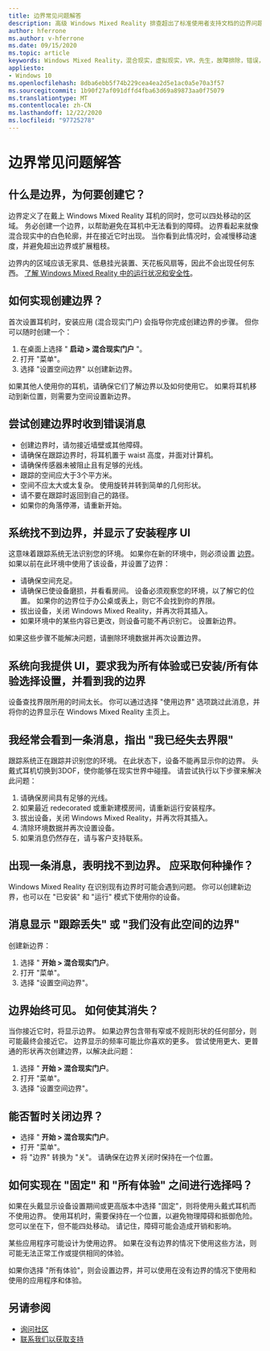 ```yaml
---
title: 边界常见问题解答
description: 高级 Windows Mixed Reality 排查超出了标准使用者支持文档的边界问题。
author: hferrone
ms.author: v-hferrone
ms.date: 09/15/2020
ms.topic: article
keywords: Windows Mixed Reality，混合现实，虚拟现实，VR，先生，故障排除，错误，帮助，支持，边界
appliesto:
- Windows 10
ms.openlocfilehash: 8dba6ebb5f74b229cea4ea2d5e1ac0a5e70a3f57
ms.sourcegitcommit: 1b90f27af091dffd4fba63d69a89873aa0f75079
ms.translationtype: MT
ms.contentlocale: zh-CN
ms.lasthandoff: 12/22/2020
ms.locfileid: "97725278"
---
```

# <a name="boundary-faqs"></a>边界常见问题解答

## <a name="whats-a-boundary-and-why-should-i-create-one"></a>什么是边界，为何要创建它？

边界定义了在戴上 Windows Mixed Reality 耳机的同时，您可以四处移动的区域。 务必创建一个边界，以帮助避免在耳机中无法看到的障碍。 边界看起来就像混合现实中的白色轮廓，并在接近它时出现。 当你看到此情况时，会减慢移动速度，并避免超出边界或扩展粗枝。

边界内的区域应该无家具、低悬挂光装置、天花板风扇等，因此不会出现任何东西。 [了解 Windows Mixed Reality 中的运行状况和安全性](wmr-health-safety-comfort.md)。

## <a name="how-do-i-create-a-boundary"></a>如何实现创建边界？

首次设置耳机时，安装应用 (混合现实门户) 会指导你完成创建边界的步骤。 但你可以随时创建一个：

1. 在桌面上选择 " **启动 > 混合现实门户** "。
2. 打开 "菜单"。
3. 选择 "设置空间边界" 以创建新边界。

如果其他人使用你的耳机，请确保它们了解边界以及如何使用它。 如果将耳机移动到新位置，则需要为空间设置新边界。

## <a name="i-get-an-error-message-when-i-try-to-create-a-boundary"></a>尝试创建边界时收到错误消息

* 创建边界时，请勿接近墙壁或其他障碍。
* 请确保在跟踪边界时，将耳机置于 waist 高度，并面对计算机。
* 请确保传感器未被阻止且有足够的光线。
* 跟踪的空间应大于3个平方米。
* 空间不应太大或太复杂。 使用旋转并转到简单的几何形状。
* 请不要在跟踪时返回到自己的路径。
* 如果你的角落停滞，请重新开始。

## <a name="the-system-cannot-find-the-boundary-and-im-being-presented-with-setup-ui"></a>系统找不到边界，并显示了安装程序 UI

这意味着跟踪系统无法识别您的环境。 如果你在新的环境中，则必须设置 [边界](set-up-windows-mixed-reality.md#set-up-your-room-boundary)。
如果以前在此环境中使用了该设备，并设置了边界：

* 请确保空间充足。
* 请确保已使设备磨损，并看看房间。 设备必须观察您的环境，以了解它的位置。 如果你的边界位于办公桌或表上，则它不会找到你的界限。
* 拔出设备，关闭 Windows Mixed Reality，并再次将其插入。
* 如果环境中的某些内容已更改，则设备可能不再识别它。 设置新边界。

如果这些步骤不能解决问题，请删除环境数据并再次设置边界。

## <a name="the-system-is-presenting-me-with-ui-that-asks-me-to-choose-setup-for-all-experiences-or-seatedstanding-and-i-see-my-bounds"></a>系统向我提供 UI，要求我为所有体验或已安装/所有体验选择设置，并看到我的边界

设备查找界限所用的时间太长。 你可以通过选择 "使用边界" 选项跳过此消息，并将你的边界显示在 Windows Mixed Reality 主页上。

## <a name="i-often-see-a-message-saying-ive-lost-my-bounds"></a>我经常会看到一条消息，指出 "我已经失去界限"

跟踪系统正在跟踪并识别您的环境。 在此状态下，设备不能再显示你的边界。 头戴式耳机切换到3DOF，使你能够在现实世界中碰撞。 请尝试执行以下步骤来解决此问题：

1. 请确保房间具有足够的光线。
2. 如果最近 redecorated 或重新建模房间，请重新运行安装程序。
3. 拔出设备，关闭 Windows Mixed Reality，并再次将其插入。
4. 清除环境数据并再次设置设备。
5. 如果消息仍然存在，请与客户支持联系。

## <a name="a-message-says-my-boundary-cant-be-found-what-should-i-do"></a>出现一条消息，表明找不到边界。 应采取何种操作？

Windows Mixed Reality 在识别现有边界时可能会遇到问题。 你可以创建新边界，也可以在 "已安装" 和 "运行" 模式下使用你的设备。

## <a name="a-message-says-lost-tracking-or-we-dont-have-a-boundary-for-this-space"></a>消息显示 "跟踪丢失" 或 "我们没有此空间的边界"

创建新边界：

1. 选择 " **开始 > 混合现实门户**。
2. 打开 "菜单"。
3. 选择 "设置空间边界"。

## <a name="the-boundary-is-always-visible-how-can-i-make-it-go-away"></a>边界始终可见。 如何使其消失？

当你接近它时，将显示边界。 如果边界包含带有窄或不规则形状的任何部分，则可能最终会接近它。 边界显示的频率可能比你喜欢的更多。 尝试使用更大、更普通的形状再次创建边界，以解决此问题：

1. 选择 " **开始 > 混合现实门户**。
2. 打开 "菜单"。
3. 选择 "设置空间边界"。

## <a name="can-i-turn-off-the-boundary-temporarily"></a>能否暂时关闭边界？

* 选择 " **开始 > 混合现实门户**。
* 打开 "菜单"。
* 将 "边界" 转换为 "关"。 请确保在边界关闭时保持在一个位置。

## <a name="how-do-i-choose-between-seated-and-standing-and-all-experiences"></a>如何实现在 "固定" 和 "所有体验" 之间进行选择吗？

如果在头戴显示设备设置期间或更高版本中选择 "固定"，则将使用头戴式耳机而不使用边界。 使用耳机时，需要保持在一个位置，以避免物理障碍和抵御危险。 您可以坐在下，但不能四处移动。 请记住，障碍可能会造成开销和影响。

某些应用程序可能设计为使用边界。 如果在没有边界的情况下使用这些方法，则可能无法正常工作或提供相同的体验。

如果你选择 "所有体验"，则会设置边界，并可以使用在没有边界的情况下使用和使用的应用程序和体验。

## <a name="see-also"></a>另请参阅

* [询问社区](https://answers.microsoft.com)
* [联系我们以获取支持](https://support.microsoft.com/contactus/)